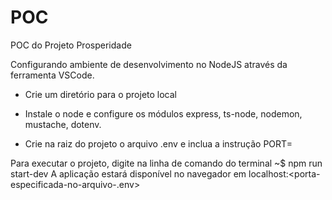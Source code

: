 # POC
POC do Projeto Prosperidade

Configurando ambiente de desenvolvimento no NodeJS através da ferramenta VSCode.

- Crie um diretório para o projeto local

- Instale o node e configure os módulos express, ts-node, nodemon, mustache, dotenv.

- Crie na raiz do projeto o arquivo .env e inclua a instrução PORT=<porta-a-aexecutar-no-navegador>

Para executar o projeto, digite na linha de comando do terminal ~$ npm run start-dev
  A aplicação estará disponível no navegador em localhost:<porta-especificada-no-arquivo-.env>
  

